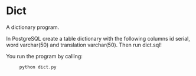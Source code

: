 # Dict

A dictionary program.

In PostgreSQL create a table dictionary with the following columns id serial, word varchar(50) and translation varchar(50). Then run dict.sql!

You run the program by calling:

         python dict.py


